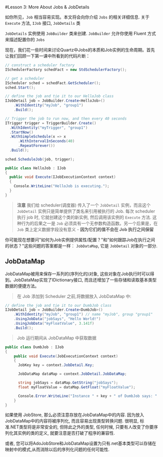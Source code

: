 #Lesson 3: More About Jobs & JobDetails

如你所见，`Job` 相当容易实现。本文将会向你介绍 `Jobs` 的相关详细信息. 关于 `Execute` 方法, `IJob` 接口, `JobDetails` 类

`JobDetails` 实例使用 `JobBuilder` 类来创建. `JobBuilder` 允许你使用 Fluent 方式来描述配置你的 `Jobs`

现在，我们花一些时间来讨论Quartz中Jobs的本质和Job实例的生命周期。首先让我们回顾一下第一课中所看到的代码片断：

```csharp
// construct a scheduler factory
ISchedulerFactory schedFact = new StdSchedulerFactory();

// get a scheduler
IScheduler sched = schedFact.GetScheduler();
sched.Start();

// define the job and tie it to our HelloJob class
IJobDetail job = JobBuilder.Create<HelloJob>()
	.WithIdentity("myJob", "group1")
	.Build();

// Trigger the job to run now, and then every 40 seconds
ITrigger trigger = TriggerBuilder.Create()
  .WithIdentity("myTrigger", "group1")
  .StartNow()
  .WithSimpleSchedule(x => x
	  .WithIntervalInSeconds(40)
	  .RepeatForever())
  .Build();
  
sched.ScheduleJob(job, trigger);
```

```csharp
public class HelloJob : IJob
{
  public void Execute(IJobExecutionContext context)
  {
    Console.WriteLine("HelloJob is executing.");
  }
}
```
> **注意** 我们给 scheduler(调度器) 传入了一个 `JobDetail` 实例，而且这个 `JobDetail` 实例只是简单提供了类名来引用被执行的 Job. 每次 scheduler 执行 job 时, 它就创建这个类的新实例, 然后调用该实例的 `Execute` 方法. 这种行为的后果之一是 `Job` 必须具有一个无参数构造函数。另一个后果是，在 `Job` 类上定义数据字段没有意义 - **因为它们的值不会在 Job 执行之间保留**

你可能现在想要问"如何为Job实例提供属性/配置？"和"如何跟踪Job在执行之间的状态？"这些问题的答案都是一样︰ `JobDataMap`, 它是 `JobDetail` 对象的一部分.

## JobDataMap
JobDataMap被用来保存一系列的(序列化的)对象, 这些对象在Job执行时可以得到。JobDataMap实现了IDictionary接口, 而且还增加了一些存储和读取基本类型数据的便捷方法。

> 在 Job 添加到 Scheduler 之前,将数据放入 JobDataMap 中:

```csharp
// define the job and tie it to our DumbJob class
IJobDetail job = JobBuilder.Create<DumbJob>()
	.WithIdentity("myJob", "group1") // name "myJob", group "group1"
	.UsingJobData("jobSays", "Hello World!")
	.UsingJobData("myFloatValue", 3.141f)
	.Build();
```

> Job 运行期间从 JobDataMap 中获取数据

```csharp
public class DumbJob : IJob
{
	public void Execute(JobExecutionContext context)
	{
	  JobKey key = context.JobDetail.Key;

	  JobDataMap dataMap = context.JobDetail.JobDataMap;

	  string jobSays = dataMap.GetString("jobSays");
	  float myFloatValue = dataMap.GetFloat("myFloatValue");

	  Console.Error.WriteLine("Instance " + key + " of DumbJob says: " + jobSays + ", and val is: " + myFloatValue);
	}
} 
```

如果使用 JobStore, 那么必须注意存放在JobDataMap中的内容. 因为放入JobDataMap中的内容将被序列化, 而且容易出现类型转换问题. 很明显, 标准.NET类型将是非常安全的, 但除此之外的类型, 任何时候, 只要有人改变了你要序列化其实例的类的定义, 就要注意是否打破了程序的兼容性.

或者, 您可以将AdoJobStore和JobDataMap设置为只有.net基本类型可以存储在映射中的模式,从而消除以后的序列化问题的任何可能性.






